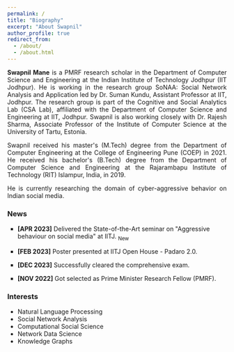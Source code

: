 ```yaml
---
permalink: /
title: "Biography"
excerpt: "About Swapnil"
author_profile: true
redirect_from: 
  - /about/
  - /about.html
---
```


<p align="justify"><strong>Swapnil Mane</strong> is a <a style="text-decoration: none;" href="https://cse.iitj.ac.in/index.php/people/phd-students" target="_blank">PMRF research scholar</a> in the Department of Computer Science and Engineering at the <a style="text-decoration: none;" href="https://www.iitj.ac.in/" target="_blank">Indian Institute of Technology Jodhpur (IIT Jodhpur)</a>. He is working in the research group SoNAA: Social Network Analysis and Application led by <a style="text-decoration: none;" href="https://sumankundu.info/" target="_blank">Dr. Suman Kundu</a>, Assistant Professor at IIT, Jodhpur. The research group is part of the Cognitive and Social Analytics Lab (<a style="text-decoration: none;" href="https://www.csa-iitj.group/" target="_blank">CSA Lab</a>), affiliated with the Department of Computer Science and Engineering at IIT, Jodhpur. Swapnil is also working closely with <a style="text-decoration: none;" href="https://rajeshsharma.cs.ut.ee/" target="_blank">Dr. Rajesh Sharma</a>, Associate Professor of the Institute of Computer Science at the University of Tartu, Estonia.</p>
<p align="justify">Swapnil received his master's (M.Tech) degree from the Department of Computer Engineering at the College of Engineering Pune (<a style="text-decoration: none;" href="http://www.coep.org.in/" target="_blank">COEP</a>) in 2021. He received his bachelor's (B.Tech) degree from the Department of Computer Science and Engineering at the Rajarambapu Institute of Technology (<a style="text-decoration: none;" href="https://www.ritindia.edu/" target="_blank">RIT</a>) Islampur, India, in 2019.</p>
<p align="justify">He is currently researching the domain of cyber-aggressive behavior on Indian social media.</p>


<div class="news-scroll" markdown="1">
<h3>News</h3>
<ul style="list-style-type: square;">
<li>
<p><strong>[APR 2023]</strong> Delivered the State-of-the-Art seminar on "Aggressive behaviour on social media" at IITJ. <blink><sub>New</sub></blink></p>
</li>
<li>
<p><strong>[FEB 2023]</strong> Poster presented at IITJ Open House - Padaro 2.0. </p>
</li>
<li>
<p><strong>[DEC 2023]</strong> Successfully cleared the comprehensive exam.</p>
</li>
<li>
<p><strong>[NOV 2022]</strong> Got selected as Prime Minister Research Fellow (PMRF). </p>
</li>
</ul>
</div>



<div>
<h3>Interests</h3>
<ul>
<li>Natural Language Processing</li>
<li>Social Network Analysis</li>
<li>Computational Social Science</li>
<li>Network Data Science</li>
<li>Knowledge Graphs</li>
</ul>
</div>
